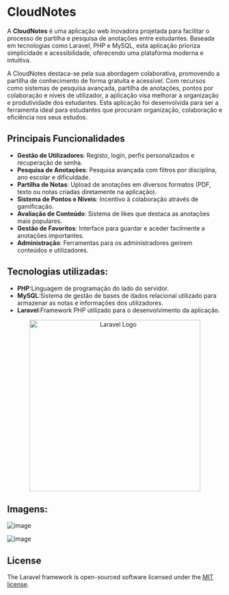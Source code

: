 
# CloudNotes

A **CloudNotes** é uma aplicação web inovadora projetada para facilitar o processo de partilha e pesquisa de anotações entre estudantes. Baseada em tecnologias como Laravel, PHP e MySQL, esta aplicação prioriza simplicidade e acessibilidade, oferecendo uma plataforma moderna e intuitiva.

A CloudNotes destaca-se pela sua abordagem colaborativa, promovendo a partilha de conhecimento de forma gratuita e acessível. Com recursos como sistemas de pesquisa avançada, partilha de anotações, pontos por colaboração e níveis de utilizador, a aplicação visa melhorar a organização e produtividade dos estudantes. Esta aplicação foi desenvolvida para ser a ferramenta ideal para estudantes que procuram organização, colaboração e eficiência nos seus estudos.

## Principais Funcionalidades

- **Gestão de Utilizadores**: Registo, login, perfis personalizados e recuperação de senha.
- **Pesquisa de Anotações**: Pesquisa avançada com filtros por disciplina, ano escolar e dificuldade.
- **Partilha de Notas**: Upload de anotações em diversos formatos (PDF, texto ou notas criadas diretamente na aplicação).
- **Sistema de Pontos e Níveis**: Incentivo à colaboração através de gamificação.
- **Avaliação de Conteúdo**: Sistema de likes que destaca as anotações mais populares.
- **Gestão de Favoritos**: Interface para guardar e aceder facilmente a anotações importantes.
- **Administração**: Ferramentas para os administradores gerirem conteúdos e utilizadores.
  
## Tecnologias utilizadas:

- **PHP**:Linguagem de programação do lado do servidor.​
- **MySQL**:Sistema de gestão de bases de dados relacional utilizado para armazenar as notas e informações dos utilizadores.
- **Laravel**:Framework PHP utilizado para o desenvolvimento da aplicação.​

<p align="center"><a href="https://laravel.com" target="_blank"><img src="https://raw.githubusercontent.com/laravel/art/master/logo-lockup/5%20SVG/2%20CMYK/1%20Full%20Color/laravel-logolockup-cmyk-red.svg" width="400" alt="Laravel Logo"></a></p>

## Imagens:

![image](https://github.com/user-attachments/assets/f772de96-89f6-4bfd-9b76-8f07391b2e58)

![image](https://github.com/user-attachments/assets/cea097da-8be2-45d8-a3e3-4ea1075ed59f)



## License

The Laravel framework is open-sourced software licensed under the [MIT license](https://opensource.org/licenses/MIT).

